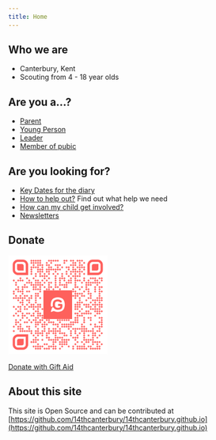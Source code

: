 ```yaml
---
title: Home
---
```


## Who we are

- Canterbury, Kent
- Scouting from 4 - 18 year olds

## Are you a...?

- [Parent](parents)
- [Young Person](yp) 
- [Leader](leaders)
- [Member of pubic](public)

## Are you looking for?

- [Key Dates for the diary](parents)
- [How to help out?](help) Find out what help we need
- [How can my child get involved?](join)
- [Newsletters](Newsletters)

## Donate

<img src="dotnate-14th.png" width="200" height="200" />

[Donate with Gift Aid](https://www.givey.com/14thcanterburyscoutgroup)

## About this site

This site is Open Source and can be contributed at [https://github.com/14thcanterbury/14thcanterbury.github.io](https://github.com/14thcanterbury/14thcanterbury.github.io)

